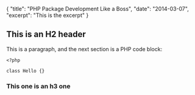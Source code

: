 {
    "title": "PHP Package Development Like a Boss",
    "date": "2014-03-07",
    "excerpt": "This is the excerpt"
}

## This is an H2 header

This is a paragraph, and the next section is a PHP code block:

~~~ .php
<?php

class Hello {}
~~~

### This one is an h3 one